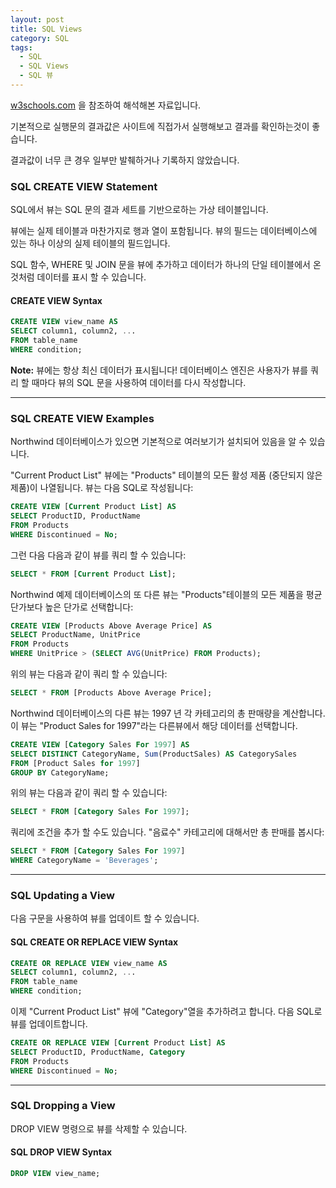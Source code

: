 ```yaml
---
layout: post
title: SQL Views
category: SQL
tags:
  - SQL
  - SQL Views
  - SQL 뷰
---
```




[w3schools.com](www.w3schools.com/sql) 을 참조하여 해석해본 자료입니다.

기본적으로 실행문의 결과값은 사이트에 직접가서 실행해보고 결과를 확인하는것이 좋습니다.

결과값이 너무 큰 경우 일부만 발췌하거나 기록하지 않았습니다.



### SQL CREATE VIEW Statement

SQL에서 뷰는 SQL 문의 결과 세트를 기반으로하는 가상 테이블입니다.

뷰에는 실제 테이블과 마찬가지로 행과 열이 포함됩니다. 뷰의 필드는 데이터베이스에 있는 하나 이상의 실제 테이블의 필드입니다.

SQL 함수, WHERE 및 JOIN 문을 뷰에 추가하고 데이터가 하나의 단일 테이블에서 온 것처럼 데이터를 표시 할 수 있습니다.



#### CREATE VIEW Syntax

```sql
CREATE VIEW view_name AS
SELECT column1, column2, ...
FROM table_name
WHERE condition;
```

**Note:** 뷰에는 항상 최신 데이터가 표시됩니다! 데이터베이스 엔진은 사용자가 뷰를 쿼리 할 때마다 뷰의 SQL 문을 사용하여 데이터를 다시 작성합니다.

---



### SQL CREATE VIEW Examples

Northwind 데이터베이스가 있으면 기본적으로 여러보기가 설치되어 있음을 알 수 있습니다.

"Current Product List" 뷰에는 "Products" 테이블의 모든 활성 제품 (중단되지 않은 제품)이 나열됩니다. 뷰는 다음 SQL로 작성됩니다:

```sql
CREATE VIEW [Current Product List] AS
SELECT ProductID, ProductName
FROM Products
WHERE Discontinued = No;
```



그런 다음 다음과 같이 뷰를 쿼리 할 수 있습니다:

```sql
SELECT * FROM [Current Product List];
```



Northwind 예제 데이터베이스의 또 다른 뷰는 "Products"테이블의 모든 제품을 평균 단가보다 높은 단가로 선택합니다:

```sql
CREATE VIEW [Products Above Average Price] AS
SELECT ProductName, UnitPrice
FROM Products
WHERE UnitPrice > (SELECT AVG(UnitPrice) FROM Products);
```



위의 뷰는 다음과 같이 쿼리 할 수 있습니다:

```sql
SELECT * FROM [Products Above Average Price];
```



Northwind 데이터베이스의 다른 뷰는 1997 년 각 카테고리의 총 판매량을 계산합니다.이 뷰는 "Product Sales for 1997"라는 다른뷰에서 해당 데이터를 선택합니다.

```sql
CREATE VIEW [Category Sales For 1997] AS
SELECT DISTINCT CategoryName, Sum(ProductSales) AS CategorySales
FROM [Product Sales for 1997]
GROUP BY CategoryName;
```



위의 뷰는 다음과 같이 쿼리 할 수 있습니다:

```sql
SELECT * FROM [Category Sales For 1997];
```



쿼리에 조건을 추가 할 수도 있습니다. "음료수" 카테고리에 대해서만 총 판매를 봅시다:

```sql
SELECT * FROM [Category Sales For 1997]
WHERE CategoryName = 'Beverages';
```

---



### SQL Updating a View

다음 구문을 사용하여 뷰를 업데이트 할 수 있습니다.



#### SQL CREATE OR REPLACE VIEW Syntax

```sql
CREATE OR REPLACE VIEW view_name AS
SELECT column1, column2, ...
FROM table_name
WHERE condition;
```



이제 "Current Product List" 뷰에 "Category"열을 추가하려고 합니다. 다음 SQL로 뷰를 업데이트합니다.

```sql
CREATE OR REPLACE VIEW [Current Product List] AS
SELECT ProductID, ProductName, Category
FROM Products
WHERE Discontinued = No;
```

---



### SQL Dropping a View

DROP VIEW 명령으로 뷰를 삭제할 수 있습니다.



#### SQL DROP VIEW Syntax

```sql
DROP VIEW view_name;
```



